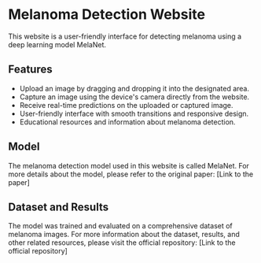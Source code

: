 # Melanoma Detection Website

This website is a user-friendly interface for detecting melanoma using a deep learning model MelaNet.

## Features

- Upload an image by dragging and dropping it into the designated area.
- Capture an image using the device's camera directly from the website.
- Receive real-time predictions on the uploaded or captured image.
- User-friendly interface with smooth transitions and responsive design.
- Educational resources and information about melanoma detection.

## Model

The melanoma detection model used in this website is called MelaNet. For more details about the model, please refer to the original paper: [Link to the paper]

## Dataset and Results

The model was trained and evaluated on a comprehensive dataset of melanoma images. For more information about the dataset, results, and other related resources, please visit the official repository: [Link to the official repository]